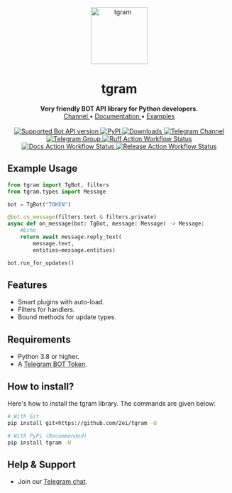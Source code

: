 <div align="center">
    <a href="https://github.com/2ei/tgram">
        <img src="https://github.com/user-attachments/assets/ad99412f-8d69-446c-bedf-5b7663f69727" alt="tgram" width="128">
    </a>
    <h1>tgram</h1>
    <b>Very friendly BOT API library for Python developers.</b>
    </br>
    <a href="https://t.me/tgbot_channel">
        Channel
    </a>
    •
    <a href="https://2ei.github.io/tgram/">
        Documentation
    </a>
    •
    <a href="https://github.com/2ei/tgram/tree/main/examples">
        Examples
    </a>
</div>

<br>

<div align="center">
  <a href="https://core.telegram.org/bots/api-changelog">
    <img src="https://img.shields.io/badge/Bot%20API-7.7-blue?logo=telegram" alt="Supported Bot API version">
  </a>
  <a href="https://pypi.org/project/tgram/">
    <img src="https://img.shields.io/pypi/v/tgram.svg?logo=python&logoColor=%23959DA5&label=pypi&labelColor=%23282f37" alt="PyPI">
  </a>
  <a href="https://pepy.tech/project/tgram">
    <img src="https://static.pepy.tech/badge/tgram" alt="Downloads">
  </a>

  <a href="https://t.me/tgbot_channel">
    <img src="https://img.shields.io/badge/Telegram-Channel-blue.svg?logo=telegram" alt="Telegram Channel">
  </a>
  <a href="https://t.me/tgbot_chat">
    <img src="https://img.shields.io/badge/Telegram-Group-blue.svg?logo=telegram" alt="Telegram Group">
  </a>
  <a href="https://github.com/2ei/tgram/actions/workflows/ruff.yml">
    <img src="https://img.shields.io/github/actions/workflow/status/2ei/tgram/ruff.yml?style=flat&label=Ruff" alt="Ruff Action Workflow Status">
  </a>
  <a href="https://github.com/2ei/tgram/actions/workflows/build-docs.yml">
    <img src="https://img.shields.io/github/actions/workflow/status/2ei/tgram/build-docs.yml?style=flat&label=Docs" alt="Docs Action Workflow Status">
  </a>
  <a href="https://github.com/2ei/tgram/actions/workflows/release.yml">
    <img src="https://img.shields.io/github/actions/workflow/status/2ei/tgram/release.yml?style=flat&label=Release" alt="Release Action Workflow Status">
  </a>
</div>

## Example Usage
```python
from tgram import TgBot, filters
from tgram.types import Message

bot = TgBot("TOKEN")

@bot.on_message(filters.text & filters.private)
async def on_message(bot: TgBot, message: Message) -> Message:
    #Echo
    return await message.reply_text(
        message.text,
        entities=message.entities)

bot.run_for_updates()
```

## Features
- Smart plugins with auto-load.
- Filters for handlers.
- Bound methods for update types.

## Requirements
- Python 3.8 or higher.
- A [Telegram BOT Token](https://core.telegram.org/bots/tutorial#obtain-your-bot-token).

## How to install?
Here's how to install the tgram library. The commands are given below:

``` bash
# With Git
pip install git+https://github.com/2ei/tgram -U

# With PyPi (Recommended)
pip install tgram -U
```

## Help & Support

- Join our [Telegram chat](https://t.me/tgbot_chat).
